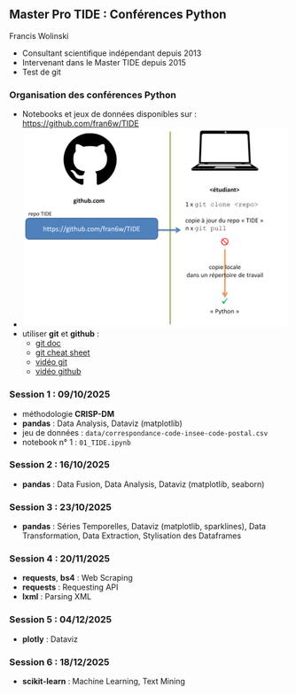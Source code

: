 ## Master Pro TIDE : Conférences Python

Francis Wolinski
- Consultant scientifique indépendant depuis 2013
- Intervenant dans le Master TIDE depuis 2015
- Test de git

### Organisation des conférences Python
- Notebooks et jeux de données disponibles sur : https://github.com/fran6w/TIDE
- ![git](./git.png)
- utiliser **git** et **github** :
    - [git doc](https://git-scm.com/doc)
    - [git cheat sheet](https://github.github.com/training-kit/downloads/github-git-cheat-sheet.pdf)
    - [vidéo git](https://www.youtube.com/watch?v=USjZcfj8yxE)
    - [vidéo github](https://www.youtube.com/watch?v=nhNq2kIvi9s)

### Session 1 : 09/10/2025
- méthodologie **CRISP-DM**
- **pandas** : Data Analysis, Dataviz (matplotlib)
- jeu de données : `data/correspondance-code-insee-code-postal.csv`
- notebook n° 1 : `01_TIDE.ipynb`

### Session 2 : 16/10/2025
- **pandas** : Data Fusion, Data Analysis, Dataviz (matplotlib, seaborn)

### Session 3 : 23/10/2025
- **pandas** : Séries Temporelles, Dataviz (matplotlib, sparklines), Data Transformation, Data Extraction, Stylisation des Dataframes

### Session 4 : 20/11/2025
- **requests**, **bs4** : Web Scraping
- **requests** : Requesting API
- **lxml** : Parsing XML

### Session 5 : 04/12/2025
- **plotly** : Dataviz

### Session 6 : 18/12/2025
- **scikit-learn** : Machine Learning, Text Mining
